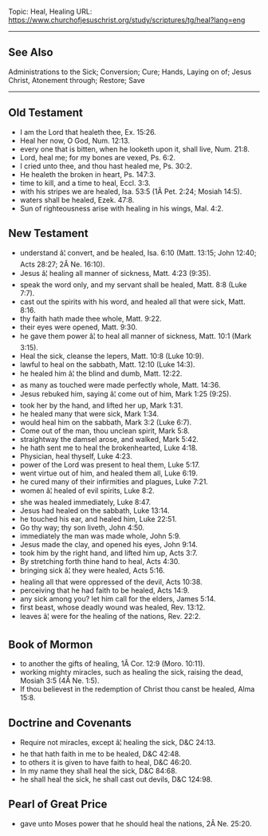 Topic: Heal, Healing
URL: https://www.churchofjesuschrist.org/study/scriptures/tg/heal?lang=eng

---

## See Also

Administrations to the Sick; Conversion; Cure; Hands, Laying on of; Jesus Christ, Atonement through; Restore; Save

---

## Old Testament

- I am the Lord that healeth thee, Ex. 15:26.
- Heal her now, O God, Num. 12:13.
- every one that is bitten, when he looketh upon it, shall live, Num. 21:8.
- Lord, heal me; for my bones are vexed, Ps. 6:2.
- I cried unto thee, and thou hast healed me, Ps. 30:2.
- He healeth the broken in heart, Ps. 147:3.
- time to kill, and a time to heal, Eccl. 3:3.
- with his stripes we are healed, Isa. 53:5 (1Â Pet. 2:24; Mosiah 14:5).
- waters shall be healed, Ezek. 47:8.
- Sun of righteousness arise with healing in his wings, Mal. 4:2.

## New Testament

- understand â¦ convert, and be healed, Isa. 6:10 (Matt. 13:15; John 12:40; Acts 28:27; 2Â Ne. 16:10).
- Jesus â¦ healing all manner of sickness, Matt. 4:23 (9:35).
- speak the word only, and my servant shall be healed, Matt. 8:8 (Luke 7:7).
- cast out the spirits with his word, and healed all that were sick, Matt. 8:16.
- thy faith hath made thee whole, Matt. 9:22.
- their eyes were opened, Matt. 9:30.
- he gave them power â¦ to heal all manner of sickness, Matt. 10:1 (Mark 3:15).
- Heal the sick, cleanse the lepers, Matt. 10:8 (Luke 10:9).
- lawful to heal on the sabbath, Matt. 12:10 (Luke 14:3).
- he healed him â¦ the blind and dumb, Matt. 12:22.
- as many as touched were made perfectly whole, Matt. 14:36.
- Jesus rebuked him, saying â¦ come out of him, Mark 1:25 (9:25).
- took her by the hand, and lifted her up, Mark 1:31.
- he healed many that were sick, Mark 1:34.
- would heal him on the sabbath, Mark 3:2 (Luke 6:7).
- Come out of the man, thou unclean spirit, Mark 5:8.
- straightway the damsel arose, and walked, Mark 5:42.
- he hath sent me to heal the brokenhearted, Luke 4:18.
- Physician, heal thyself, Luke 4:23.
- power of the Lord was present to heal them, Luke 5:17.
- went virtue out of him, and healed them all, Luke 6:19.
- he cured many of their infirmities and plagues, Luke 7:21.
- women â¦ healed of evil spirits, Luke 8:2.
- she was healed immediately, Luke 8:47.
- Jesus had healed on the sabbath, Luke 13:14.
- he touched his ear, and healed him, Luke 22:51.
- Go thy way; thy son liveth, John 4:50.
- immediately the man was made whole, John 5:9.
- Jesus made the clay, and opened his eyes, John 9:14.
- took him by the right hand, and lifted him up, Acts 3:7.
- By stretching forth thine hand to heal, Acts 4:30.
- bringing sick â¦ they were healed, Acts 5:16.
- healing all that were oppressed of the devil, Acts 10:38.
- perceiving that he had faith to be healed, Acts 14:9.
- any sick among you? let him call for the elders, James 5:14.
- first beast, whose deadly wound was healed, Rev. 13:12.
- leaves â¦ were for the healing of the nations, Rev. 22:2.

## Book of Mormon

- to another the gifts of healing, 1Â Cor. 12:9 (Moro. 10:11).
- working mighty miracles, such as healing the sick, raising the dead, Mosiah 3:5 (4Â Ne. 1:5).
- If thou believest in the redemption of Christ thou canst be healed, Alma 15:8.

## Doctrine and Covenants

- Require not miracles, except â¦ healing the sick, D&C 24:13.
- he that hath faith in me to be healed, D&C 42:48.
- to others it is given to have faith to heal, D&C 46:20.
- In my name they shall heal the sick, D&C 84:68.
- he shall heal the sick, he shall cast out devils, D&C 124:98.

## Pearl of Great Price

- gave unto Moses power that he should heal the nations, 2Â Ne. 25:20.

